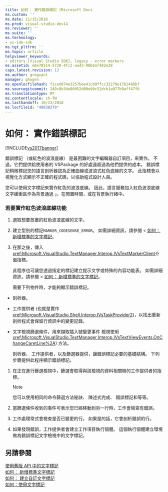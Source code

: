 ```yaml
---
title: 如何： 實作錯誤標記 |Microsoft Docs
ms.custom: ''
ms.date: 11/15/2016
ms.prod: visual-studio-dev14
ms.reviewer: ''
ms.suite: ''
ms.technology:
- vs-ide-sdk
ms.tgt_pltfrm: ''
ms.topic: article
helpviewer_keywords:
- editors [Visual Studio SDK], legacy - error markers
ms.assetid: e8e78514-5720-4fc2-aa43-00b6af482e38
caps.latest.revision: 13
ms.author: gregvanl
manager: ghogen
ms.openlocfilehash: f1ced074e3257bee41cb9ffcc33279e17b148bbf
ms.sourcegitcommit: 240c8b34e80952d00e90c52dcb1a077b9aff47f6
ms.translationtype: MT
ms.contentlocale: zh-TW
ms.lasthandoff: 10/23/2018
ms.locfileid: "49838279"
---
```

# <a name="how-to-implement-error-markers"></a>如何： 實作錯誤標記
[!INCLUDE[vs2017banner](../includes/vs2017banner.md)]

錯誤標記 （或紅色的波浪底線） 是最困難的文字編輯器自訂項目，來實作。 不過，它們提供給使用者的 VSPackage 的好處遠超過為他們提供的成本。 錯誤標記稍微標記您的語言剖析器認為正確曲線或波浪式紅色底線的文字。 此指標會以視覺化方式顯示不正確的程式碼，以協助程式設計人員。  
  
 您可以使用文字標記來實作紅色的波浪底線。 因此，語言服務加入紅色波浪底線文字緩衝區作為背景通過 」，在閒置時間，或在背景執行緒中。  
  
### <a name="to-implement-the-red-wavy-underline-feature"></a>若要實作紅色波浪底線功能  
  
1. 選取想要放置的紅色波浪底線的文字。  
  
2. 建立型別的標記`MARKER_CODESENSE_ERROR`。 如需詳細資訊，請參閱 <<c0> [ 如何： 新增標準的文字標記](../extensibility/how-to-add-standard-text-markers.md)。  
  
3. 在那之後，傳入<xref:Microsoft.VisualStudio.TextManager.Interop.IVsTextMarkerClient>介面指標。  
  
   此程序也可讓您透過指定的標記建立提示文字或特殊的內容功能表。 如需詳細資訊，請參閱 <<c0> [ 如何： 新增標準的文字標記](../extensibility/how-to-add-standard-text-markers.md)。  
  
   需要下列物件時，才能夠顯示錯誤標記。  
  
- 剖析器。  
  
- 工作提供者 (也就是實作<xref:Microsoft.VisualStudio.Shell.Interop.IVsTaskProvider2>)，以找出重新剖析程式會保留行資訊中的變更記錄。  
  
- 文字檢視篩選條件，用來擷取插入號變更事件 檢視使用<xref:Microsoft.VisualStudio.TextManager.Interop.IVsTextViewEvents.OnChangeCaretLine%2A>) 方法。  
  
  剖析器、 工作提供者，以及篩選器提供，讓錯誤標記必要的基礎結構。 下列步驟提供此程序顯示錯誤標記。  
  
1.  在正在進行篩選檢視中，篩選會取得與該檢視的資料相關聯的工作提供者的指標。  
  
    > [!NOTE]
    >  您可以使用相同的命令篩選方法秘訣、 陳述式完成、 錯誤標記和等等。  
  
2.  當篩選條件收到的事件可表示您已經移動到另一行時，工作會檢查有錯誤。  
  
3.  工作處理常式會檢查是否已變更的行。 如果是的話，它會剖析錯誤的行。  
  
4.  如果發現錯誤，工作提供者會建立工作項目執行個體。 這個執行個體建立環境做為錯誤標記文字檢視中的文字標記。  
  
## <a name="see-also"></a>另請參閱  
 [使用舊版 API 中的文字標記](../extensibility/using-text-markers-with-the-legacy-api.md)   
 [如何： 新增標準文字標記](../extensibility/how-to-add-standard-text-markers.md)   
 [如何： 建立自訂文字標記](../extensibility/how-to-create-custom-text-markers.md)   
 [如何：使用文字標記](../extensibility/how-to-use-text-markers.md)

